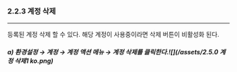 ### 2.2.3 계정 삭제

---

등록된 계정 삭제 할 수 있다. 해당 계정이 사용중이라면 삭제 버튼이 비활성화 된다.

##### a\) 환경설정 → 계정 → 계정 액션 메뉴 → 계정 삭제를 클릭한다.![](/assets/2.5.0 계정 삭제1 ko.png)



